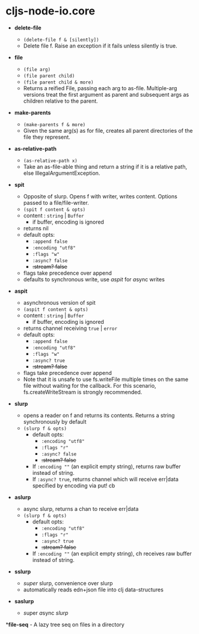 # cljs-node-io.core

  * __delete-file__
    - ```(delete-file f & [silently])```
    - Delete file f. Raise an exception if it fails unless silently is true.


  * __file__
    - ```(file arg)```
    - ```(file parent child)```
    - ```(file parent child & more)```
    - Returns a reified File, passing each arg to as-file.  Multiple-arg versions treat the first argument as parent and subsequent args as children relative to the parent.      


  * __make-parents__
    - ```(make-parents f & more)```
    - Given the same arg(s) as for file, creates all parent directories of the file they represent.


  * __as-relative-path__
    - ```(as-relative-path x) ```
    - Take an as-file-able thing and return a string if it is a relative path, else IllegalArgumentException.


  * __spit__
    - Opposite of slurp.  Opens f with writer, writes content. Options passed to a file/file-writer.
    - ```(spit f content & opts)```
     * content : ```string``` | ```Buffer```
       - if buffer, encoding is ignored     
     * returns nil
     * default opts:
        - ```:append false```
        - ```:encoding "utf8"```
        - ```:flags "w"```
        - ```:async? false```
        - ~~:stream? false~~
      * flags take precedence over append        
    - defaults to synchronous write, use *aspit* for *a*sync writes


  * __aspit__
    - asynchronous version of spit
    - ```(aspit f content & opts)```
     * content : ```string``` | ```Buffer```
       - if buffer, encoding is ignored
     * returns channel receiving ```true``` | ```error```
     * default opts:
        - ```:append false```
        - ```:encoding "utf8"```
        - ```:flags "w"```
        - ```:async? true```
        - ~~:stream? false~~
      * flags take precedence over append
    - Note that it is unsafe to use fs.writeFile multiple times on the same file without waiting for the callback. For this scenario, fs.createWriteStream is strongly recommended.


  * __slurp__
    -  opens a reader on f and returns its contents. Returns a string synchronously by default
    - ```(slurp f & opts)```
      * default opts:
        - ```:encoding "utf8"```
        - ```:flags "r"```
        - ```:async? false```
        - ~~:stream? false~~
      * If ```:encoding ""``` (an explicit empty string), returns raw buffer instead of string.
      * If ```:async? true```, returns channel which will receive err|data specified by encoding via put! cb



  * __aslurp__
    - async slurp, returns a chan to receive err|data
    - ```(slurp f & opts)```
      * default opts:
        - ```:encoding "utf8"```
        - ```:flags "r"```
        - ```:async? true```
        - ~~:stream? false~~
      * If ```:encoding ""``` (an explicit empty string), ch receives raw buffer instead of string.


  * __sslurp__
    - *super* slurp, convenience over slurp
    - automatically reads edn+json file into clj data-structures


  * __saslurp__
    - *s*uper *a*sync *slurp*


  *__file-seq__
    - A lazy tree seq on files in a directory
